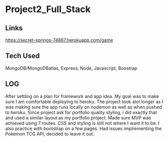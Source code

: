 # Project2_Full_Stack

## Links
https://secret-springs-74867.herokuapp.com/game

## Tech Used
MongoDB/MongoDBatlas, Express, Node, Javascript, Boostrap

## LOG
After settling on a plan for framework and app idea. My goal was to make sure I am comfortable deploying to heroku. The project took alot longer as I was making sure the app runs locally on nodemon as well as when pushed to heroku. Since project ask for portfolio quality styling, i did exactly that and used a similar layout as my portfolio project.  Made sure MVP was achieved using 7 routes.
CSS and styling is still not where I want it to be. I also practice with bootstrap on a few pages. 
Had issues implrementing the Pokemon TCG API, decided to leave it out. 

